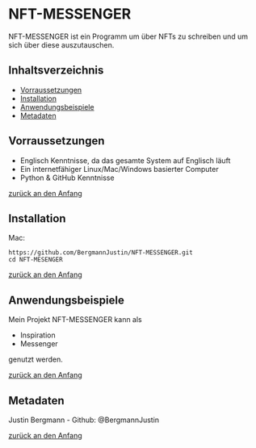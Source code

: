 # NFT-MESSENGER
NFT-MESSENGER ist ein Programm um  über NFTs zu schreiben und um sich über diese auszutauschen.





## Inhaltsverzeichnis

- [Vorraussetzungen](#Vorraussetzungen)
- [Installation](#Installation)
- [Anwendungsbeispiele](#Anwendungsbeispiele)
- [Metadaten](#Metadaten)


## Vorraussetzungen
- Englisch Kenntnisse, da das gesamte System auf Englisch läuft
- Ein internetfähiger Linux/Mac/Windows basierter Computer
- Python & GitHub Kenntnisse 


[zurück an den Anfang](#Write-o-mat)


## Installation

Mac:

```Shell
https://github.com/BergmannJustin/NFT-MESSENGER.git
cd NFT-MESENGER
```

[zurück an den Anfang](#Write-o-mat)

  

## Anwendungsbeispiele

Mein Projekt NFT-MESSENGER kann als

- Inspiration
- Messenger

genutzt werden.


[zurück an den Anfang](#Write-o-mat)



## Metadaten

 Justin Bergmann - Github: @BergmannJustin



[zurück an den Anfang](#Write-o-mat)

